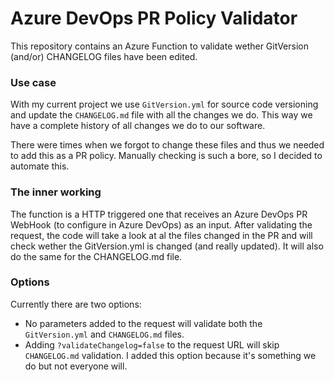 # Azure DevOps PR Policy Validator
This repository contains an Azure Function to validate wether GitVersion (and/or) CHANGELOG files have been edited.

### Use case

With my current project we use `GitVersion.yml` for source code versioning and update the `CHANGELOG.md` file with all the changes we do. This way we have a complete history of all changes we do to our software.

There were times when we forgot to change these files and thus we needed to add this as a PR policy. Manually checking is such a bore, so I decided to automate this.

### The inner working

The function is a HTTP triggered one that receives an Azure DevOps PR WebHook (to configure in Azure DevOps) as an input. After validating the request, the code will take a look at al the files changed in the PR and will check wether the GitVersion.yml is changed (and really updated). It will also do the same for the CHANGELOG.md file.

### Options

Currently there are two options:
- No parameters added to the request will validate both the `GitVersion.yml` and `CHANGELOG.md` files.
- Adding `?validateChangelog=false` to the request URL will skip `CHANGELOG.md` validation. I added this option because it's something we do but not everyone will. 
